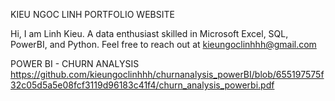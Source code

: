 KIEU NGOC LINH PORTFOLIO WEBSITE

Hi, I am Linh Kieu.
A data enthusiast skilled in Microsoft Excel, SQL, PowerBI, and Python. 
Feel free to reach out at kieungoclinhhh@gmail.com

POWER BI - CHURN ANALYSIS https://github.com/kieungoclinhhh/churnanalysis_powerBI/blob/655197575f32c05d5a5e08fcf3119d96183c41f4/churn_analysis_powerbi.pdf
